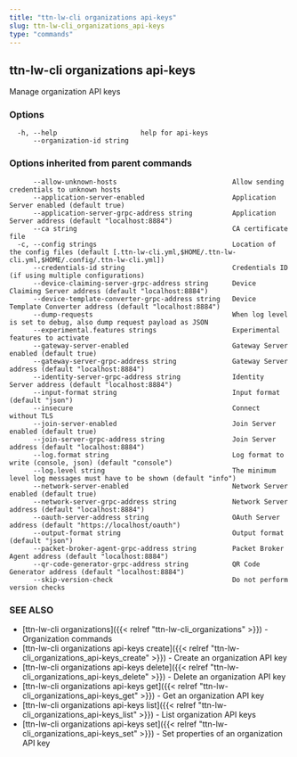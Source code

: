```yaml
---
title: "ttn-lw-cli organizations api-keys"
slug: ttn-lw-cli_organizations_api-keys
type: "commands"
---
```


## ttn-lw-cli organizations api-keys

Manage organization API keys

### Options

```
  -h, --help                     help for api-keys
      --organization-id string   
```

### Options inherited from parent commands

```
      --allow-unknown-hosts                             Allow sending credentials to unknown hosts
      --application-server-enabled                      Application Server enabled (default true)
      --application-server-grpc-address string          Application Server address (default "localhost:8884")
      --ca string                                       CA certificate file
  -c, --config strings                                  Location of the config files (default [.ttn-lw-cli.yml,$HOME/.ttn-lw-cli.yml,$HOME/.config/.ttn-lw-cli.yml])
      --credentials-id string                           Credentials ID (if using multiple configurations)
      --device-claiming-server-grpc-address string      Device Claiming Server address (default "localhost:8884")
      --device-template-converter-grpc-address string   Device Template Converter address (default "localhost:8884")
      --dump-requests                                   When log level is set to debug, also dump request payload as JSON
      --experimental.features strings                   Experimental features to activate
      --gateway-server-enabled                          Gateway Server enabled (default true)
      --gateway-server-grpc-address string              Gateway Server address (default "localhost:8884")
      --identity-server-grpc-address string             Identity Server address (default "localhost:8884")
      --input-format string                             Input format (default "json")
      --insecure                                        Connect without TLS
      --join-server-enabled                             Join Server enabled (default true)
      --join-server-grpc-address string                 Join Server address (default "localhost:8884")
      --log.format string                               Log format to write (console, json) (default "console")
      --log.level string                                The minimum level log messages must have to be shown (default "info")
      --network-server-enabled                          Network Server enabled (default true)
      --network-server-grpc-address string              Network Server address (default "localhost:8884")
      --oauth-server-address string                     OAuth Server address (default "https://localhost/oauth")
      --output-format string                            Output format (default "json")
      --packet-broker-agent-grpc-address string         Packet Broker Agent address (default "localhost:8884")
      --qr-code-generator-grpc-address string           QR Code Generator address (default "localhost:8884")
      --skip-version-check                              Do not perform version checks
```

### SEE ALSO

* [ttn-lw-cli organizations]({{< relref "ttn-lw-cli_organizations" >}})	 - Organization commands
* [ttn-lw-cli organizations api-keys create]({{< relref "ttn-lw-cli_organizations_api-keys_create" >}})	 - Create an organization API key
* [ttn-lw-cli organizations api-keys delete]({{< relref "ttn-lw-cli_organizations_api-keys_delete" >}})	 - Delete an organization API key
* [ttn-lw-cli organizations api-keys get]({{< relref "ttn-lw-cli_organizations_api-keys_get" >}})	 - Get an organization API key
* [ttn-lw-cli organizations api-keys list]({{< relref "ttn-lw-cli_organizations_api-keys_list" >}})	 - List organization API keys
* [ttn-lw-cli organizations api-keys set]({{< relref "ttn-lw-cli_organizations_api-keys_set" >}})	 - Set properties of an organization API key

